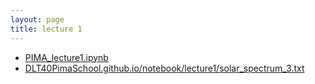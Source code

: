 ```yaml
---
layout: page
title: lecture 1
---
```


* [PIMA_lecture1.ipynb](PIMA_lecture1.ipynb)
* [DLT40PimaSchool.github.io/notebook/lecture1/solar_spectrum_3.txt](solarspectrum)
